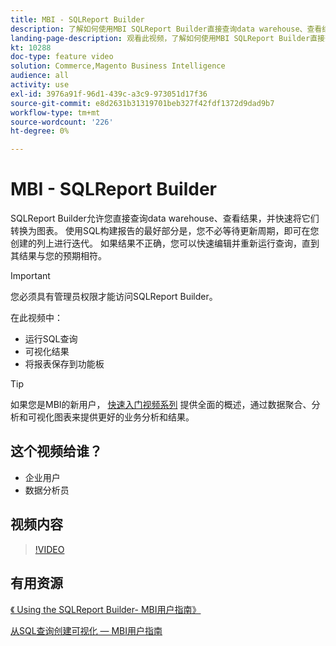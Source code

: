 ```yaml
---
title: MBI - SQLReport Builder
description: 了解如何使用MBI SQLReport Builder直接查询data warehouse、查看结果并快速将结果转换为图表。
landing-page-description: 观看此视频，了解如何使用MBI SQLReport Builder直接查询data warehouse、查看结果并快速将结果转换为图表。
kt: 10288
doc-type: feature video
solution: Commerce,Magento Business Intelligence
audience: all
activity: use
exl-id: 3976a91f-96d1-439c-a3c9-973051d17f36
source-git-commit: e8d2631b31319701beb327f42fdf1372d9dad9b7
workflow-type: tm+mt
source-wordcount: '226'
ht-degree: 0%

---
```


# MBI - SQLReport Builder

SQLReport Builder允许您直接查询data warehouse、查看结果，并快速将它们转换为图表。 使用SQL构建报告的最好部分是，您不必等待更新周期，即可在您创建的列上进行迭代。 如果结果不正确，您可以快速编辑并重新运行查询，直到其结果与您的预期相符。

>[!IMPORTANT]
>
>您必须具有管理员权限才能访问SQLReport Builder。

在此视频中：

- 运行SQL查询
- 可视化结果
- 将报表保存到功能板

>[!TIP]
>
>如果您是MBI的新用户， [快速入门视频系列](1-overview.md) 提供全面的概述，通过数据聚合、分析和可视化图表来提供更好的业务分析和结果。

## 这个视频给谁？

- 企业用户
- 数据分析员

## 视频内容

>[!VIDEO](https://video.tv.adobe.com/v/342406?quality=12&learn=on)

## 有用资源

[《 Using the SQLReport Builder- MBI用户指南》](https://experienceleague.adobe.com/docs/commerce-business-intelligence/mbi/analyze/sql/sql-rpt-bldr.html)

[从SQL查询创建可视化 — MBI用户指南](https://experienceleague.adobe.com/docs/commerce-business-intelligence/mbi/tutorials/create-visuals-from-sql.html)
